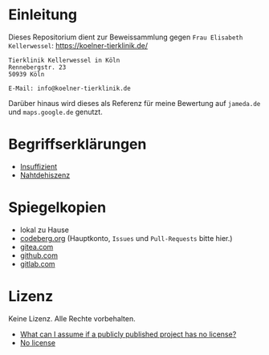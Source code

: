 # Einleitung
Dieses Repositorium dient zur Beweissammlung gegen `Frau Elisabeth Kellerwessel`: https://koelner-tierklinik.de/

```no-highlight
Tierklinik Kellerwessel in Köln
Rennebergstr. 23
50939 Köln

E-Mail: info@koelner-tierklinik.de
```

Darüber hinaus wird dieses als Referenz für meine Bewertung auf `jameda.de` und `maps.google.de` genutzt.

# Begriffserklärungen
* [Insuffizient](https://flexikon.doccheck.com/de/Insuffizient)
* [Nahtdehiszenz](https://flexikon.doccheck.com/de/Nahtdehiszenz)

# Spiegelkopien
* lokal zu Hause
* [codeberg.org](https://codeberg.org/keks24/beweissammlung-nahtdehiszenz-elisabeth-kellerwessel) (Hauptkonto, `Issues` und `Pull-Requests` bitte hier.)
* [gitea.com](https://gitea.com/keks24/beweissammlung-nahtdehiszenz-elisabeth-kellerwessel)
* [github.com](https://github.com/keks24/beweissammlung-nahtdehiszenz-elisabeth-kellerwessel)
* [gitlab.com](https://gitlab.com/keks24/beweissammlung-nahtdehiszenz-elisabeth-kellerwessel)

# Lizenz
Keine Lizenz. Alle Rechte vorbehalten.
* [What can I assume if a publicly published project has no license?](https://opensource.stackexchange.com/a/1721)
* [No license](https://choosealicense.com/no-permission/)
